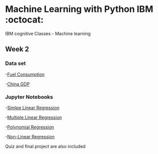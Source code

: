 # Machine Learning with Python IBM :octocat:
IBM cognitive Classes - Machine learning


## Week 2

### Data set

-[Fuel Consumption](/Week%202/Data_set/FuelConsumption.csv)

-[China GDP](/Week%202/Data_set/china_gdp.csv)


### Jupyter Notebooks

-[Simlpe Linear Regression](/Week%202/ML0101EN-Reg-Simple-Linear-Regression-Co2-py-v1.ipynb)

-[Multiple Linear Regression](/Week%202/ML0101EN-Reg-Mulitple-Linear-Regression-Co2-py-v1.ipynb)

-[Polynomial Regression](/Week%202/ML0101EN-Reg-Polynomial-Regression-Co2-py-v1.ipynb)

-[Non-Linear Regression](/Week%202/ML0101EN-Reg-NoneLinearRegression-py-v1.ipynb)

Quiz and final project are also included
